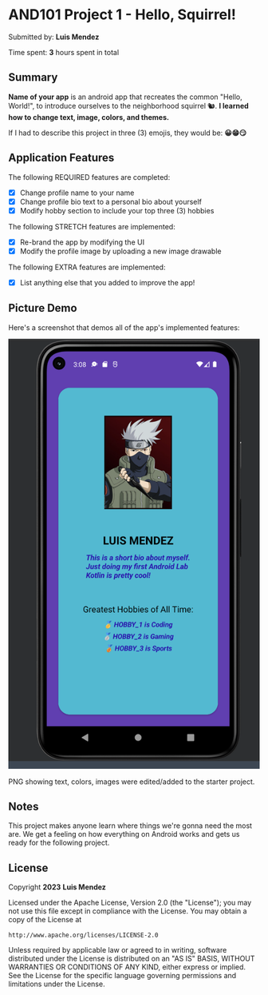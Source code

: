 <!-- (This is a comment) INSTRUCTIONS: Go through this page and fill out any **bolded** entries with their correct values.-->

# AND101 Project 1 - Hello, Squirrel!

Submitted by: **Luis Mendez**

Time spent: **3** hours spent in total

## Summary

**Name of your app** is an android app that recreates the common "Hello, World!", to introduce ourselves to the neighborhood squirrel 🐿.  **I learned how to change text, image, colors, and themes.**

If I had to describe this project in three (3) emojis, they would be: **😀😁😏**

## Application Features

<!-- (This is a comment) Please be sure to change the [ ] to [x] for any features you completed.  If a feature is not checked [x], you might miss the points for that item! -->

The following REQUIRED features are completed:

- [x] Change profile name to your name
- [x] Change profile bio text to a personal bio about yourself
- [x] Modify hobby section to include your top three (3) hobbies

The following STRETCH features are implemented:

- [x] Re-brand the app by modifying the UI
- [x] Modify the profile image by uploading a new image drawable

The following EXTRA features are implemented:

- [x] List anything else that you added to improve the app!

## Picture Demo

Here's a screenshot that demos all of the app's implemented features:

<img src='./Project_Image.png' />

PNG showing text, colors, images were edited/added to the starter project.

<!-- Recommended tools:
- [Kap](https://getkap.co/) for macOS
- [ScreenToGif](https://www.screentogif.com/) for Windows
- [peek](https://github.com/phw/peek) for Linux. -->

## Notes

This project makes anyone learn where things we're gonna need the most are. We get a feeling on how everything on Android works and gets us ready for the following project.

## License

Copyright **2023** **Luis Mendez**

Licensed under the Apache License, Version 2.0 (the "License");
you may not use this file except in compliance with the License.
You may obtain a copy of the License at

    http://www.apache.org/licenses/LICENSE-2.0

Unless required by applicable law or agreed to in writing, software
distributed under the License is distributed on an "AS IS" BASIS,
WITHOUT WARRANTIES OR CONDITIONS OF ANY KIND, either express or implied.
See the License for the specific language governing permissions and
limitations under the License.
